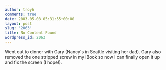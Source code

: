 ```yaml
---
author: troyh
comments: true
date: 2003-05-08 05:31:55+00:00
layout: post
slug: '2063'
title: No Content Found
wordpress_id: 2063
---
```


Went out to dinner with Gary (Nancy's in Seattle visiting her dad). Gary also removed the one stripped screw in my iBook so now I can finally open it up and fix the screen (I hope!).
